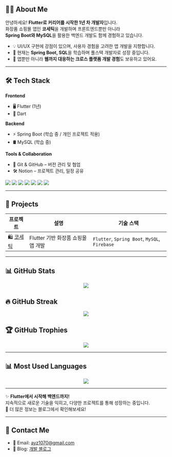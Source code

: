 ## 👩‍💻 About Me

안녕하세요! **Flutter로 커리어를 시작한 1년 차 개발자**입니다.  
화장품 쇼핑몰 앱인 **코세틱**을 개발하며 프론트엔드뿐만 아니라  
**Spring Boot와 MySQL**을 활용한 백엔드 개발도 함께 경험하고 있습니다.

- 💡 UI/UX 구현에 강점이 있으며, 사용자 경험을 고려한 앱 개발을 지향합니다.
- 🚀 현재는 **Spring Boot, SQL**을 학습하며 풀스택 개발자로 성장 중입니다.
- 📱 앱뿐만 아니라 **웹까지 대응하는 크로스 플랫폼 개발 경험**도 보유하고 있어요.

---

## 🛠 Tech Stack

**Frontend**
- 🖥 Flutter (1년)
- 🎯 Dart  

**Backend**
- ⚡ Spring Boot (학습 중 / 개인 프로젝트 적용)
- 🛢 MySQL (학습 중)

**Tools & Collaboration**
- 🔗 Git & GitHub – 버전 관리 및 협업
- 🛠 Notion – 프로젝트 관리, 일정 공유

<div align="left"> 
  <img src="https://img.shields.io/badge/Flutter-02569B?style=for-the-badge&logo=flutter&logoColor=white">
  <img src="https://img.shields.io/badge/Dart-0175C2?style=for-the-badge&logo=dart&logoColor=white">
  <img src="https://img.shields.io/badge/Firebase-FFCA28?style=for-the-badge&logo=firebase&logoColor=white">
  <img src="https://img.shields.io/badge/Spring%20Boot-6DB33F?style=for-the-badge&logo=springboot&logoColor=white">
  <img src="https://img.shields.io/badge/MySQL-4479A1?style=for-the-badge&logo=mysql&logoColor=white"> 
  <img src="https://img.shields.io/badge/Java-007396?style=for-the-badge&logo=java&logoColor=white"> 
  <img src="https://img.shields.io/badge/Docker-2496ED?style=for-the-badge&logo=docker&logoColor=white"> 
</div>

---

## 🚀 Projects

| 프로젝트 | 설명 | 기술 스택 |
|----------|------|-----------|
| 🛍 [코세틱](https://github.com/ayz1070/cosetic) | Flutter 기반 화장품 쇼핑몰 앱 개발 | `Flutter`, `Spring Boot`, `MySQL`, `Firebase` |

---

## 📊 GitHub Stats

<div align="center">
  <img src="https://github-readme-stats.vercel.app/api?username=ayz1070&show_icons=true&theme=radical">
</div>

## 🔥 GitHub Streak

<div align="center">
  <img src="https://github-readme-streak-stats.herokuapp.com/?user=ayz1070&theme=radical&hide_border=true">
</div>

## 🏆 GitHub Trophies

<div align="center">
  <img src="https://github-profile-trophy.vercel.app/?username=ayz1070&theme=radical&row=1&column=7">
</div>

---

## 📊 Most Used Languages

<div align="center">
  <img src="https://github-readme-stats.vercel.app/api/top-langs/?username=ayz1070&layout=compact&theme=radical">
</div>

---

✨ **Flutter에서 시작해 백엔드까지!**  
지속적으로 새로운 기술을 익히고, 다양한 프로젝트를 통해 성장하는 중입니다.  
👀 더 많은 정보는 블로그에서 확인해보세요!

---

## 📩 Contact Me
- 📧 Email: [ayz1070@gmail.com](mailto:ayz1070@gmail.com)  
- 📝 Blog: [개발 블로그](https://developer-comingsoon.tistory.com/)  
